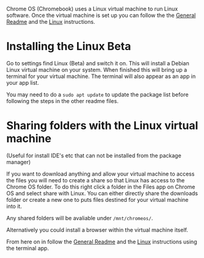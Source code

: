 Chrome OS (Chromebook) uses a Linux virtual machine to run Linux software. Once the virtual machine is set up you can follow the the [General Readme](../README.md) and the [Linux](Linux.md) instructions.

# Installing the Linux Beta

Go to settings find Linux (Beta) and switch it on. This will install a Debian Linux virtual machine on your system.
When finished this will bring up a terminal for your virtual machine. The terminal will also appear as an app in your app list.

You may need to do a `sudo apt update` to update the package list before following the steps in the other readme files.

# Sharing folders with the Linux virtual machine

(Useful for install IDE's etc that can not be installed from the package manager)

If you want to download anything and allow your virtual machine to access the files you will need to create a share so that 
Linux has access to the Chrome OS folder. To do this right click a folder in the Files app on Chrome OS and select share with Linux.
You can either directly share the downloads folder or create a new one to puts files destined for your virtual machine into it.

Any shared folders will be avaliable under `/mnt/chromeos/`.

Alternatively you could install a browser within the virtual machine itself.

From here on in follow the [General Readme](../README.md) and the [Linux](Linux.md) instructions using the terminal app.
